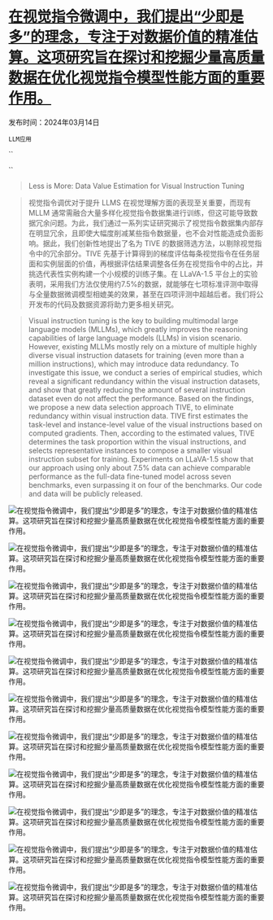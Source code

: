# [在视觉指令微调中，我们提出“少即是多”的理念，专注于对数据价值的精准估算。这项研究旨在探讨和挖掘少量高质量数据在优化视觉指令模型性能方面的重要作用。](https://arxiv.org/abs/2403.09559)

发布时间：2024年03月14日

`LLM应用`

``

``

> Less is More: Data Value Estimation for Visual Instruction Tuning

> 视觉指令调优对于提升 LLMS 在视觉理解方面的表现至关重要，而现有 MLLM 通常需融合大量多样化视觉指令数据集进行训练，但这可能导致数据冗余问题。为此，我们通过一系列实证研究揭示了视觉指令数据集内部存在明显冗余，且即使大幅度削减某些指令数据量，也不会对性能造成负面影响。据此，我们创新性地提出了名为 TIVE 的数据筛选方法，以剔除视觉指令中的冗余部分。TIVE 先基于计算得到的梯度评估每条视觉指令在任务层面和实例层面的价值，再根据评估结果调整各任务在视觉指令中的占比，并挑选代表性实例构建一个小规模的训练子集。在 LLaVA-1.5 平台上的实验表明，采用我们方法仅使用约7.5%的数据，就能够在七项标准评测中取得与全量数据微调模型相媲美的效果，甚至在四项评测中超越后者。我们将公开发布的代码及数据资源将助力更多相关研究。

> Visual instruction tuning is the key to building multimodal large language models (MLLMs), which greatly improves the reasoning capabilities of large language models (LLMs) in vision scenario. However, existing MLLMs mostly rely on a mixture of multiple highly diverse visual instruction datasets for training (even more than a million instructions), which may introduce data redundancy. To investigate this issue, we conduct a series of empirical studies, which reveal a significant redundancy within the visual instruction datasets, and show that greatly reducing the amount of several instruction dataset even do not affect the performance. Based on the findings, we propose a new data selection approach TIVE, to eliminate redundancy within visual instruction data. TIVE first estimates the task-level and instance-level value of the visual instructions based on computed gradients. Then, according to the estimated values, TIVE determines the task proportion within the visual instructions, and selects representative instances to compose a smaller visual instruction subset for training. Experiments on LLaVA-1.5 show that our approach using only about 7.5% data can achieve comparable performance as the full-data fine-tuned model across seven benchmarks, even surpassing it on four of the benchmarks. Our code and data will be publicly released.

![在视觉指令微调中，我们提出“少即是多”的理念，专注于对数据价值的精准估算。这项研究旨在探讨和挖掘少量高质量数据在优化视觉指令模型性能方面的重要作用。](../../../paper_images/2403.09559/x1.png)

![在视觉指令微调中，我们提出“少即是多”的理念，专注于对数据价值的精准估算。这项研究旨在探讨和挖掘少量高质量数据在优化视觉指令模型性能方面的重要作用。](../../../paper_images/2403.09559/x2.png)

![在视觉指令微调中，我们提出“少即是多”的理念，专注于对数据价值的精准估算。这项研究旨在探讨和挖掘少量高质量数据在优化视觉指令模型性能方面的重要作用。](../../../paper_images/2403.09559/x3.png)

![在视觉指令微调中，我们提出“少即是多”的理念，专注于对数据价值的精准估算。这项研究旨在探讨和挖掘少量高质量数据在优化视觉指令模型性能方面的重要作用。](../../../paper_images/2403.09559/x4.png)

![在视觉指令微调中，我们提出“少即是多”的理念，专注于对数据价值的精准估算。这项研究旨在探讨和挖掘少量高质量数据在优化视觉指令模型性能方面的重要作用。](../../../paper_images/2403.09559/x5.png)

![在视觉指令微调中，我们提出“少即是多”的理念，专注于对数据价值的精准估算。这项研究旨在探讨和挖掘少量高质量数据在优化视觉指令模型性能方面的重要作用。](../../../paper_images/2403.09559/x6.png)

![在视觉指令微调中，我们提出“少即是多”的理念，专注于对数据价值的精准估算。这项研究旨在探讨和挖掘少量高质量数据在优化视觉指令模型性能方面的重要作用。](../../../paper_images/2403.09559/x7.png)

![在视觉指令微调中，我们提出“少即是多”的理念，专注于对数据价值的精准估算。这项研究旨在探讨和挖掘少量高质量数据在优化视觉指令模型性能方面的重要作用。](../../../paper_images/2403.09559/x8.png)

![在视觉指令微调中，我们提出“少即是多”的理念，专注于对数据价值的精准估算。这项研究旨在探讨和挖掘少量高质量数据在优化视觉指令模型性能方面的重要作用。](../../../paper_images/2403.09559/x9.png)

![在视觉指令微调中，我们提出“少即是多”的理念，专注于对数据价值的精准估算。这项研究旨在探讨和挖掘少量高质量数据在优化视觉指令模型性能方面的重要作用。](../../../paper_images/2403.09559/x10.png)

![在视觉指令微调中，我们提出“少即是多”的理念，专注于对数据价值的精准估算。这项研究旨在探讨和挖掘少量高质量数据在优化视觉指令模型性能方面的重要作用。](../../../paper_images/2403.09559/x11.png)